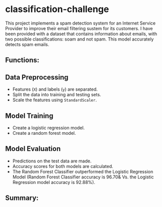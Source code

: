 # classification-challenge
This project implements a spam detection system for an Internet Service Provider to improve their email filtering sustem for its customers. I have been provided with a dataset that contains information about emails, with two possible classifications: soam and not spam. This model accurately detects spam emails.

## Functions:
## Data Preprocessing
- Features (`X`) and labels (`y`) are separated.
- Split the data into training and testing sets.
- Scale the features using `StandardScaler`.
## Model Training
- Create a logistic regression model.
- Create a random forest model.
## Model Evaluation
- Predictions on the test data are made.
- Accuracy scores for both models are calculated.
- The Random Forest Classifier outperformed the Logistic Regression Model (Random Forest Classifier accuracy is 96.70& Vs. the Logistic Regression model accuracy is 92.88%).

## Summary:
